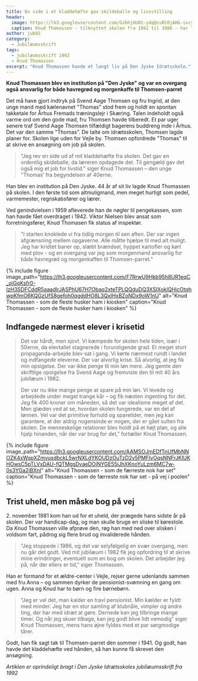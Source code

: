 ```yaml
---
title: En side i et kladdehæfte gav skildeballe og livsstilling
header:
  image: https://lh3.googleusercontent.com/GzbhjUUO1-ydqQcuRCOjAHG-ivcyhrDGewbsvvYWL2tATO9W1IELrIA700AlMwyW7dmZhk23WLXTSEkPMjoAY0nqhxDfOtIrctVykP4TBMc_9YxSeKOvh2RvCRvKTZ1c1dR_0aKD68I
  caption: Knud Thomassen - tilknyttet skolen fra 1942 til 1986 - har leveret mange af bogens billeder fra sit righoldige arkiv. Han pusler også selv med manuskript til en bog om Den Jyske Idrætsskole.
author: jub92
category:
  - Jubilæumsskrift
tags:
  - jubilæumsskrift 1992
  - Knud Thomassen
excerpt: "Knud Thomassen havde et langt liv på Den Jyske Idrætsskole."
---
```


**Knud Thomassen blev en institution på "Den Jyske" og var en overgang også ansvarlig for både havregrød og morgenkaffe til Thomsen-parret**

Det må have gjort indtryk på Svend Aage Thomsen og fru Ingrid, at den unge mand med kælenavnet "Thomas" stod frem og holdt en spontan takketale for Århus Fremads træningslejr i Skæring. Talen indeholdt også varme ord om den gode mad, fru Thomsen havde tilberedt. Et par uger senere traf Svend Aage Thomsen tilfældigt bagerens buddreng inde i Århus. Det var den samme "Thomas”. De talte om idrætsskolen, Thomsen lagde planer for. Skolen lige uden for Vejle by. Thomsen opfordrede "Thomas" til at skrive en ansøgning om job på skolen. 

> "Jeg rev en side ud af mit kladdehæfte fra skolen. Det gav en ordentlig skideballe, da læreren opdagede det. Til gengæld gav det også mig et job for livstid." siger Knud Thomassen – den unge "Thomas’ fra begyndelsen af 40erne. 

Han blev en institution på Den Jyske. 44 år af sit liv lagde Knud Thomassen på skolen. I den første tid som altmuligmand, men meget hurtigt som pedel, varmemester, regnskabsfører og lærer. 

Ved genindvielsen i 1959 afleverede han de nøgler til pengekassen, som han havde fået overdraget i 1942. Viktor Nielsen blev ansat som forretningsfører, Knud Thomasen fik status af inspektør. 

> "I starten knoklede vi fra tidlig morgen til sen aften. Der var ingen afgrænsning mellem opgaverne. Alle måtte hjælpe til med alt muligt. Jeg har kridtet baner op, slæbt brændsel, hyppet kartofler og kørt med plov - og en overgang var jeg som morgenmand ansvarlig for både havregrød og morgenkaffen til Thomsen-parret."

{% include figure 
    image_path="https://lh3.googleusercontent.com/F7RrwU9Hkb95h8UR1eqC_oiGqKsfr0-IzH3SDFCddR5aaadlrJASPhU67H7Obaq2xteTPLQQduDQ3XSlXoklQHicOtqhwpKfmO6KQGzUfS8gefoh0qgddHO8L3QxIHxBZoNDx9oW1nU"
    alt="Knud Thomassen - som de fleste husker ham i kiosken"
    caption="Knud Thomassen - som de fleste husker ham i kiosken" %}

## Indfangede nærmest elever i krisetid

> Det var hårdt, men sjovt. Vi kæmpede for skolen hele tiden, især i 50erne, da elevtallet stagnerede i foruroligende grad. Et meget stort propaganda-arbejde blev sat i gang. Vi kørte nærmest rundt i landet og indfangede eleverne. Der var alvorlig krise. Så alvorlig, at jeg fik min opsigelse. Der var ikke penge til min løn mere. Jeg gemte den skriftlige opsigelse fra Svend Aage og fremviste den til mit 40 års jubilæum i 1982.
> 
> Der var nu ikke mange penge at spare på min løn. Vi levede og arbejdede under meget trange kår – og fik næsten ingenting for det. Jeg fik 400 kroner om måneden, så det var idealisme meget af det. Men glæden ved at se, hvordan skolen fungerede, var en del af lønnen. Vel var det primitive forhold og sparetider, men jeg kan garantere, at der aldrig nogensinde er nogen, der er gået sulten fra skolen. De menneskelige relationer blev holdt på et højt plan, og alle hjalp hinanden, når der var brug for det," fortæller Knud Thomassen.

{% include figure 
    image_path="https://lh3.googleusercontent.com/AAMSOJmEDfTnUfMbNNOZK4xWspXZmvusdbckL5wrNXLdYKOUDzOuTzD2v5PMFIvOqsNNFrJKlUKHOwsC5pTLVxDAU-fQTMgsDvaeDOiNYGE55iJhXKnoYuLzm6MC7w-0s3YGa2jBXnI"
    alt="Knud Thomassen - som de færreste nok har set"
    caption="Knud Thomassen - som de færreste nok har set - på vej i poolen" %}

## Trist uheld, men måske bog på vej

2\. november 1981 kom han ud for et uheld, der prægede hans sidste år på skolen. Der var handicap-dag, og man skulle bruge en sliske til kørestole. Da Knud Thomassen ville afprøve den, røg han med ned over slisken i voldsom fart, pådrog sig flere brud og invaliderede hånden.

> "Jeg stoppede i 1986, og det var selyfølgelig en svær overgang, men nu går det godt. Ved mit jubilæum i 1982 fik jeg opfordring til at skrive mine erindringer, eventuelt som en bog om skolen. Det arbejder jeg på, når der ellers er tid," siger Thomassen. 

Han er formand for et ældre-center i Vejle, rejser gerne udenlands sammen med fru Anna – og sammen dyrker de pensionist-svømning en gang om ugen. Anna og Knud har to børn og fire børnebørn. 

> "Jeg er vel det, man kalder en travl pensionist. Min kælder er fyldt med minder. Jeg har en stor samling af klubnåle, vimpler og andre ting, der har med idræt at gøre. Dernede kan jeg tilbringe mange timer. Og når jeg skuer tilbage, kan jeg godt blive lidt vemodig” siger Knud Thomassen, mens hans øjne fyldes med et par sørgmodige tårer. 

Godt, han fik sagt tak til Thomsen-parret den sommer i 1941. Og godt, han havde det kladdehæfte ved hånden, så han kunne få skrevet den ansøgning.

_Artiklen er oprindeligt bragt i Den Jyske Idrætsskoles jubilæumsskrift fra 1992_
